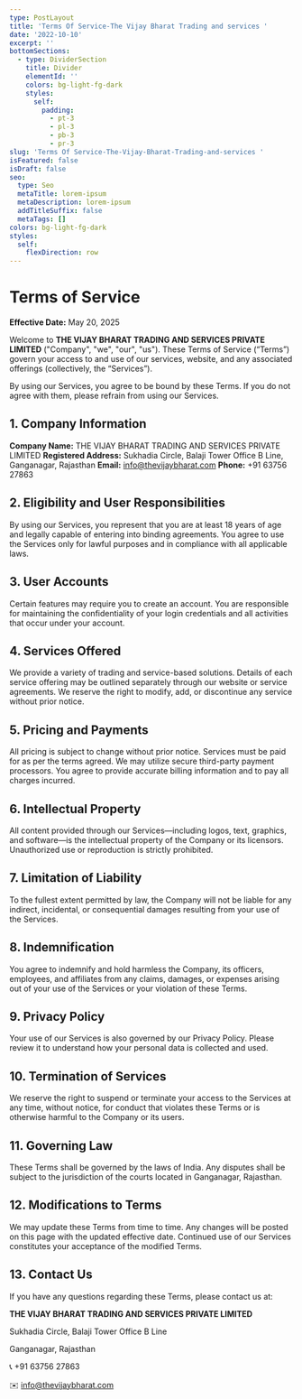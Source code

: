 ```yaml
---
type: PostLayout
title: 'Terms Of Service-The Vijay Bharat Trading and services '
date: '2022-10-10'
excerpt: ''
bottomSections:
  - type: DividerSection
    title: Divider
    elementId: ''
    colors: bg-light-fg-dark
    styles:
      self:
        padding:
          - pt-3
          - pl-3
          - pb-3
          - pr-3
slug: 'Terms Of Service-The-Vijay-Bharat-Trading-and-services '
isFeatured: false
isDraft: false
seo:
  type: Seo
  metaTitle: lorem-ipsum
  metaDescription: lorem-ipsum
  addTitleSuffix: false
  metaTags: []
colors: bg-light-fg-dark
styles:
  self:
    flexDirection: row
---
```

# **Terms of Service**

**Effective Date:** May 20, 2025

Welcome to **THE VIJAY BHARAT TRADING AND SERVICES PRIVATE LIMITED** ("Company", "we", "our", "us"). These Terms of Service (“Terms”) govern your access to and use of our services, website, and any associated offerings (collectively, the “Services”).

By using our Services, you agree to be bound by these Terms. If you do not agree with them, please refrain from using our Services.



## 1. **Company Information**

**Company Name:** THE VIJAY BHARAT TRADING AND SERVICES PRIVATE LIMITED
**Registered Address:** Sukhadia Circle, Balaji Tower Office B Line, Ganganagar, Rajasthan
**Email:** [info@thevijaybharat.com]()
**Phone:** +91 63756 27863



## 2. **Eligibility and User Responsibilities**

By using our Services, you represent that you are at least 18 years of age and legally capable of entering into binding agreements. You agree to use the Services only for lawful purposes and in compliance with all applicable laws.



## 3. **User Accounts**

Certain features may require you to create an account. You are responsible for maintaining the confidentiality of your login credentials and all activities that occur under your account.



## 4. **Services Offered**

We provide a variety of trading and service-based solutions. Details of each service offering may be outlined separately through our website or service agreements. We reserve the right to modify, add, or discontinue any service without prior notice.



## 5. **Pricing and Payments**

All pricing is subject to change without prior notice. Services must be paid for as per the terms agreed. We may utilize secure third-party payment processors. You agree to provide accurate billing information and to pay all charges incurred.



## 6. **Intellectual Property**

All content provided through our Services—including logos, text, graphics, and software—is the intellectual property of the Company or its licensors. Unauthorized use or reproduction is strictly prohibited.



## 7. **Limitation of Liability**

To the fullest extent permitted by law, the Company will not be liable for any indirect, incidental, or consequential damages resulting from your use of the Services.



## 8. **Indemnification**

You agree to indemnify and hold harmless the Company, its officers, employees, and affiliates from any claims, damages, or expenses arising out of your use of the Services or your violation of these Terms.



## 9. **Privacy Policy**

Your use of our Services is also governed by our Privacy Policy. Please review it to understand how your personal data is collected and used.



## 10. **Termination of Services**

We reserve the right to suspend or terminate your access to the Services at any time, without notice, for conduct that violates these Terms or is otherwise harmful to the Company or its users.



## 11. **Governing Law**

These Terms shall be governed by the laws of India. Any disputes shall be subject to the jurisdiction of the courts located in Ganganagar, Rajasthan.



## 12. **Modifications to Terms**

We may update these Terms from time to time. Any changes will be posted on this page with the updated effective date. Continued use of our Services constitutes your acceptance of the modified Terms.



## 13. **Contact Us**

If you have any questions regarding these Terms, please contact us at:

**THE VIJAY BHARAT TRADING AND SERVICES PRIVATE LIMITED**

Sukhadia Circle, Balaji Tower Office B Line

Ganganagar, Rajasthan

📞 +91 63756 27863

✉️ [info@thevijaybharat.com]()
